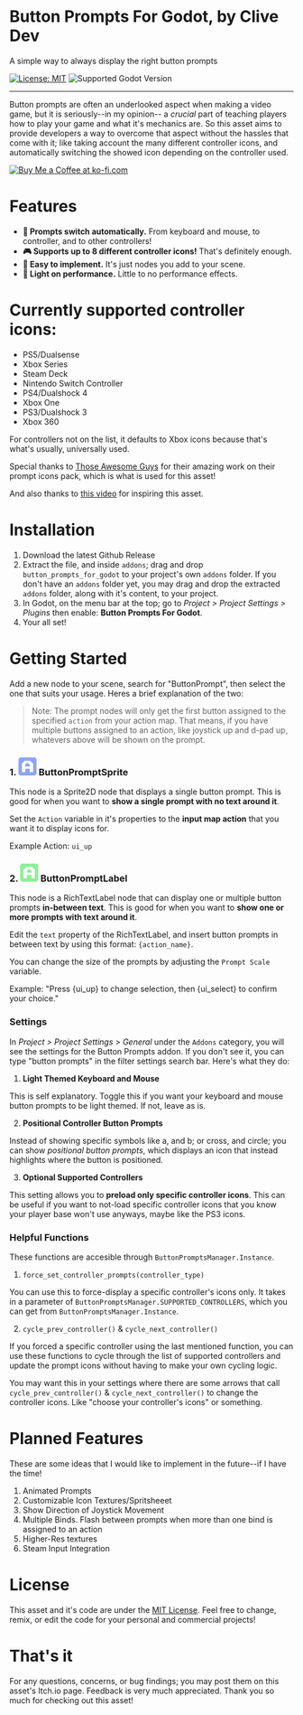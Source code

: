 # Button Prompts For Godot, by Clive Dev
A simple way to always display the right button prompts


[![License: MIT](https://img.shields.io/badge/License-MIT-yellow.svg)](LICENSE.md)
![Supported Godot Version](https://img.shields.io/badge/Godot-4.x-blue)

---

Button prompts are often an underlooked aspect when making a video game, but it is seriously--in my opinion-- a *crucial* part of teaching players how to play your game and what it's mechanics are. So this asset aims to provide developers a way to overcome that aspect without the hassles that come with it; like taking account the many different controller icons, and automatically switching the showed icon depending on the controller used.

<a href='https://ko-fi.com/Y8Y34J06Q' target='_blank'><img height='36' style='border:0px;height:36px;' src='https://storage.ko-fi.com/cdn/kofi6.png?v=6' border='0' alt='Buy Me a Coffee at ko-fi.com' /></a>

# Features
- **🔁 Prompts switch automatically.** From keyboard and mouse, to controller, and to other controllers!
- **🎮 Supports up to 8 different controller icons!** That's definitely enough.
- **🔨 Easy to implement.** It's just nodes you add to your scene.
- **📄 Light on performance.** Little to no performance effects.

# Currently supported controller icons:
- PS5/Dualsense
- Xbox Series
- Steam Deck
- Nintendo Switch Controller
- PS4/Dualshock 4
- Xbox One
- PS3/Dualshock 3
- Xbox 360

For controllers not on the list, it defaults to Xbox icons because that's what's usually, universally used.

Special thanks to [Those Awesome Guys](https://thoseawesomeguys.com/prompts/) for their amazing work on their prompt icons pack, which is what is used for this asset!

And also thanks to [this video](https://youtu.be/d6GtGbI-now) for inspiring this asset.


# Installation
1. Download the latest Github Release
2. Extract the file, and inside `addons`; drag and drop `button_prompts_for_godot` to your project's own `addons` folder. If you don't have an `addons` folder yet, you may drag and drop the extracted `addons` folder, along with it's content, to your project.
3. In Godot, on the menu bar at the top; go to *Project > Project Settings > Plugins* then enable: **Button Prompts For Godot**.
4. Your all set!


# Getting Started
Add a new node to your scene, search for "ButtonPrompt", then select the one that suits your usage. Heres a brief explanation of the two:

> Note: The prompt nodes will only get the first button assigned to the specified `action` from your action map. That means, if you have multiple buttons assigned to an action, like joystick up and d-pad up, whatevers above will be shown on the prompt.

### 1. ![ButtonPromptSprite](./addons/button_prompts_for_godot/Icons/sprite_button_prompt_icon.svg) ButtonPromptSprite
This node is a Sprite2D node that displays a single button prompt. This is good for when you want to **show a single prompt with no text around it**.

Set the `Action` variable in it's properties to the **input map action** that you want it to display icons for.

Example Action: `ui_up`


### 2. ![ButtonPromptLabel](./addons/button_prompts_for_godot/Icons/ui_button_prompt_icon.svg) ButtonPromptLabel
This node is a RichTextLabel node that can display one or multiple button prompts **in-between text**. This is good for when you want to **show one or more prompts with text around it**.

Edit the `text` property of the RichTextLabel, and insert button prompts in between text by using this format: `{action_name}`.

You can change the size of the prompts by adjusting the `Prompt Scale` variable.

Example: "Press {ui_up} to change selection, then {ui_select} to confirm your choice."

### Settings

In *Project > Project Settings > General* under the `Addons` category, you will see the settings for the Button Prompts addon. If you don't see it, you can type "button prompts" in the filter settings search bar. Here's what they do:

1. **Light Themed Keyboard and Mouse**

This is self explanatory. Toggle this if you want your keyboard and mouse button prompts to be light themed. If not, leave as is.

2. **Positional Controller Button Prompts**

Instead of showing specific symbols like a, and b; or cross, and circle; you can show *positional button prompts*, which displays an icon that instead highlights where the button is positioned.

3. **Optional Supported Controllers**

This setting allows you to **preload only specific controller icons**. This can be useful if you want to not-load specific controller icons that you know your player base won't use anyways, maybe like the PS3 icons.


### Helpful Functions
These functions are accesible through `ButtonPromptsManager.Instance`.

1. `force_set_controller_prompts(controller_type)`

You can use this to force-display a specific controller's icons only. It takes in a parameter of `ButtonPromptsManager.SUPPORTED_CONTROLLERS`, which you can get from `ButtonPromptsManager.Instance`.

2. `cycle_prev_controller()` & `cycle_next_controller()`   

If you forced a specific controller using the last mentioned function, you can use these functions to cycle through the list of supported controllers and update the prompt icons without having to make your own cycling logic. 

You may want this in your settings where there are some arrows that call `cycle_prev_controller()` & `cycle_next_controller()` to change the controller icons. Like "choose your controller's icons" or something. 


# Planned Features
These are some ideas that I would like to implement in the future--if I have the time!
1. Animated Prompts
2. Customizable Icon Textures/Spritsheeet
3. Show Direction of Joystick Movement
4. Multiple Binds. Flash between prompts when more than one bind is assigned to an action
5. Higher-Res textures
6. Steam Input Integration


# License
This asset and it's code are under the [MIT License](LICENSE.md). Feel free to change, remix, or edit the code for your personal and commercial projects!


# That's it
For any questions, concerns, or bug findings; you may post them on this asset's Itch.io page. Feedback is very much appreciated. Thank you so much for checking out this asset! 
